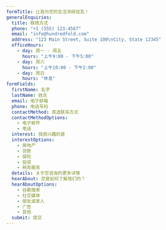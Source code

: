 ```yaml
---
formTitle: 让我为您的生活添砖加瓦！
generalEnquiries:
  title: 联络方式
  phone: "+1 (555) 123-4567"
  email: "info@hundredfold.com"
  address: "123 Main Street, Suite 100\nCity, State 12345"
  officeHours:
    - day: 周一 - 周五
      hours: "上午9:00 - 下午5:00"
    - day: 周六
      hours: "上午10:00 - 下午2:00"
    - day: 周日
      hours: "休息"
formFields:
  firstName: 名字
  lastName: 姓氏
  email: 电子邮箱
  phone: 电话号码
  contactMethod: 首选联系方式
  contactMethodOptions:
    - 电子邮件
    - 电话
  interest: 我感兴趣的是
  interestOptions:
    - 房地产
    - 贷款
    - 保险
    - 投资
    - 税务服务
  details: 关于您咨询的更多详情
  hearAbout: 您是如何了解我们的？
  hearAboutOptions:
    - 谷歌搜索
    - 社交媒体
    - 朋友或家人
    - 广告
    - 其他
  submit: 提交
---
```

